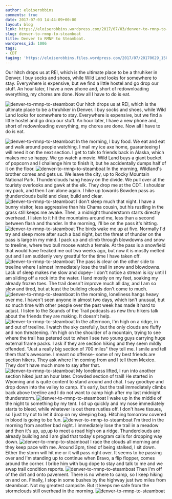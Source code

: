 ```yaml
---
author: eloiserobbins
comments: true
date: 2017-07-03 14:44:09+00:00
layout: blog
link: https://eloiserobbins.wordpress.com/2017/07/03/denver-to-rmnp-to-steamboat/
slug: denver-to-rmnp-to-steamboat
title: Denver to RMNP to Steamboat.
wordpress_id: 1006
tags:
- CDT
tagimg: 'https://eloiserobbins.files.wordpress.com/2017/07/20170629_150419.jpg'
---
```


Our hitch drops us at REI, which is the ultimate place to be a thruhiker in Denver. I buy socks and shoes, while Wild Land looks for somewhere to stay. Everywhere is expensive, but  we find a little hostel and go drop our stuff. An hour later, I have a new phone and, short of redownloading everything, my chores are done. Now all I have to do is eat.


![denver-to-rmnp-to-steamboat](https://eloiserobbins.files.wordpress.com/2017/07/20170629_150419.jpg)
Our hitch drops us at REI, which is the ultimate place to be a thruhiker in Denver. I buy socks and shoes, while Wild Land looks for somewhere to stay. Everywhere is expensive, but  we find a little hostel and go drop our stuff. An hour later, I have a new phone and, short of redownloading everything, my chores are done. Now all I have to do is eat.

![denver-to-rmnp-to-steamboat](https://eloiserobbins.files.wordpress.com/2017/07/20170629_152942.jpg)
In the morning, I buy food. We eat and eat and walk around people watching. I mail my ice axe home, guaranteeing I will need it on the next section. I get to talk to friends back in Alaska, which makes me so happy. We go watch a movie. Wild Land buys a giant bucket of popcorn and I challenge him to finish it, but he accidentally dumps half of it on the floor. 
![denver-to-rmnp-to-steamboat](https://eloiserobbins.files.wordpress.com/2017/07/20170629_154538.jpg)
In the morning, Wildland's brother comes and gets us. We leave the city, up to Rocky Mountain National Park. Thunderclouds hang heavy on the divide. We pull over at the touristy overlooks and gawk at the elk. They drop me at the CDT. I shoulder my pack, and then I am alone again. I hike up towards Bowden pass as thunderclouds build and clear, build and clear.
![denver-to-rmnp-to-steamboat](https://eloiserobbins.files.wordpress.com/2017/07/20170629_160137.jpg)
I don't sleep much that night. I have a bunny visitor, less aggressive than his Chama cousin, but his rustling in the grass still keeps me awake. Then, a midnight thunderstorm starts directly overhead. I listen to it hit the mountains around me, less than a second between flash and thunder. In the morning, I'll be on the pass it's hitting.
![denver-to-rmnp-to-steamboat](https://eloiserobbins.files.wordpress.com/2017/07/20170630_073611.jpg)
The birds wake me up at five. Normally I'd try and sleep more after such a bad night, but the threat of thunder on the pass is large in my mind. I pack up and climb through blowdowns and snow to treeline, where two bull moose watch a female. At the pass is a snowfield that would have freaked me out two weeks ago, but now it is mostly melted out and I am suddenly very greatful for the time I have taken off.
![denver-to-rmnp-to-steamboat](https://eloiserobbins.files.wordpress.com/2017/07/20170630_095513.jpg)
The pass is clear on the other side to treeline where I almost immediately lose the trail in snow and blowdowns. Lack of sleep makes me slow and dopey- I don't notice a stream is icy until I am sliding off a rock into the water. I land mostly on my feet, soaking my already frozen toes. The trail doesn't improve much all day, and I am so slow and tired, but at least the building clouds don't come to much.
![denver-to-rmnp-to-steamboat](https://eloiserobbins.files.wordpress.com/2017/07/20170701_134921.jpg)
In the morning, loneliness hangs heavy over me. I haven't seen anyone in almost two days, which isn't unusual, but so much time with other people over the past week has made it hard to adjust. I listen to the Sounds of the Trail podcasts as new thru hikers talk about the friends they are making. It doesn't help.
![denver-to-rmnp-to-steamboat](https://eloiserobbins.files.wordpress.com/2017/07/20170701_140141.jpg)
In the afternoon, I'm high on a ridge, in and out of treeline. I watch the sky carefully, but the only clouds are fluffy and non threatening. I'm high on the shoulder of a mountain, trying to see where the trail has petered out to when I see two young guys carrying huge external frame packs. I ask if they are section hiking and they seem mildly offended. "Just a really big section of 700 miles" they tell me. I smile and tell them that's  awesome. I meant no offense- some of my best friends are section hikers. They ask where I'm coming from and I tell them Mexico. They don't have much more to say after that.
![denver-to-rmnp-to-steamboat](https://eloiserobbins.files.wordpress.com/2017/07/20170701_155100.jpg)
My loneliness lifted, I run into another section hiked just an hour later. Crowded section of trail! He started in Wyoming and is quite content to stand around and chat. I say goodbye and drop down into the valley to camp. It's early, but the trail immediately climbs back above treeline and I do not want to camp high after my last midnight thunderstorm.
![denver-to-rmnp-to-steamboat](https://eloiserobbins.files.wordpress.com/2017/07/20170701_164359.jpg)
I wake up in the middle of the night to something by my tent. I sit up quickly and my nose immediately starts to bleed, while whatever is out there rustles off. I don't have tissues, so I just try not to let it drop on my sleeping bag. Hitching tomorrow covered in blood is going to be fun.
![denver-to-rmnp-to-steamboat](https://eloiserobbins.files.wordpress.com/2017/07/20170702_080257.jpg)
I'm tired in the morning from another bad night. I immediately lose the trail in a meadow and then it's up, up,up to meet a road high on a ridge. Thunderclouds are already building and I am glad that today's program calls for dropping way down.
![denver-to-rmnp-to-steamboat](https://eloiserobbins.files.wordpress.com/2017/07/20170702_083306.jpg)
I race the clouds all morning and they keep pace with me. Around 3pm, tired of being stalked, I sit down. Either the storm will hit me or it will pass right over. It seems to be passing over and I'm standing up to continue when Bravo, a flip flopper, comes around the corner. I bribe him with bug dope to stay and talk to me and we swap trail condition reports.
![denver-to-rmnp-to-steamboat](https://eloiserobbins.files.wordpress.com/2017/07/20170702_131521.jpg)
Then I'm off of the dirt and onto pavement. There is no where to camp, so I keep hiking on and on. Finally, I stop in some bushes by the highway just two miles from steamboat. Not my greatest campsite. But it keeps me safe from the stormclouds still overhead in the morning. 
![denver-to-rmnp-to-steamboat](https://eloiserobbins.files.wordpress.com/2017/07/20170702_100644.jpg)
